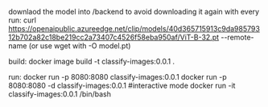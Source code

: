 downlaod the model into /backend to avoid downloading it again with every run:
curl https://openaipublic.azureedge.net/clip/models/40d365715913c9da98579312b702a82c18be219cc2a73407c4526f58eba950af/ViT-B-32.pt --remote-name
(or use wget with -O model.pt)


build:
docker image build -t classify-images:0.0.1 .

run:
docker run -p 8080:8080 classify-images:0.0.1
docker run -p 8080:8080 -d classify-images:0.0.1
#interactive mode
docker run -it classify-images:0.0.1 /bin/bash          


